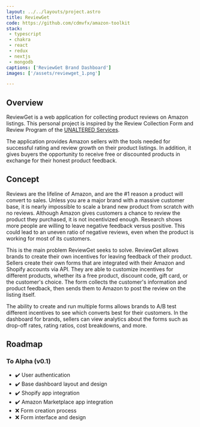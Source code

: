 ```yaml
---
layout: ../../layouts/project.astro
title: ReviewGet
code: https://github.com/cdmvfx/amazon-toolkit
stack:
 - typescript
 - chakra
 - react
 - redux
 - nextjs
 - mongodb
captions: ['ReviewGet Brand Dashboard']
images: ['/assets/reviewget_1.png']

---
```


## Overview
ReviewGet is a web application for collecting product reviews on Amazon listings. This personal project is inspired by the Review Collection Form and Review Program of the [UNALTERED Services](/projects/unaltered-services).

The application provides Amazon sellers with the tools needed for successful rating and review growth on their product listings. In addition, it gives buyers the opportunity to receive free or discounted products in exchange for their honest product feedback.

## Concept
Reviews are the lifeline of Amazon, and are the #1 reason a product will convert to sales. Unless you are a major brand with a massive customer base, it is nearly impossible to scale a brand new product from scratch with no reviews. Although Amazon gives customers a chance to review the product they purchased, it is not incentivized enough. Research shows more people are willing to leave negative feedback versus positive. This could lead to an uneven ratio of negative reviews, even when the product is working for most of its customers.

This is the main problem ReviewGet seeks to solve. ReviewGet allows brands to create their own incentives for leaving feedback of their product. Sellers create their own forms that are integrated with their Amazon and Shopify accounts via API. They are able to customize incentives for different products, whether its a free product, discount code, gift card, or the customer's choice. The form collects the customer's information and product feedback, then sends them to Amazon to post the review on the listing itself.

The ability to create and run multiple forms allows brands to A/B test different incentives to see which converts best for their customers. In the dashboard for brands, sellers can view analytics about the forms such as drop-off rates, rating ratios, cost breakdowns, and more.

## Roadmap

### To Alpha (v0.1)
- ✔️ User authentication
- ✔️ Base dashboard layout and design
- ✔️ Shopify app integration
- ✔️ Amazon Marketplace app integration
- ❌ Form creation process
- ❌ Form interface and design